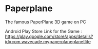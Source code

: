 Paperplane
==========

The famous PaperPlane 3D game on PC

Android Play Store Link for the Game : https://play.google.com/store/apps/details?id=com.wavecade.mypaperplaneplanetlite
